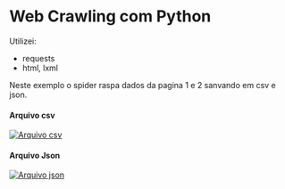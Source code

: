 # Web Crawling com Python

Utilizei:
- requests
- html, lxml

Neste exemplo o spider raspa dados da pagina 1 e 2 sanvando em csv e json.
#### Arquivo csv 
[![Arquivo csv](https://i.imgur.com/K56AXjk.png?1 "Arquivo csv")](https://imgur.com/K56AXjk "Arquivo csv")
#### Arquivo Json
[![Arquivo json](https://i.imgur.com/puy3686.png?1 "Arquivo json")](https://imgur.com/puy3686 "Arquivo json")
